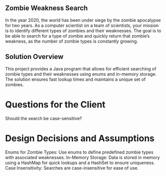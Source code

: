 ## Zombie Weakness Search
In the year 2020, the world has been under siege by the zombie apocalypse for two years. As a computer scientist on a team of scientists, your mission is to identify different types of zombies and their weaknesses. The goal is to be able to search for a type of zombie and quickly return that zombie’s weakness, as the number of zombie types is constantly growing.

## Solution Overview
This project provides a Java program that allows for efficient searching of zombie types and their weaknesses using enums and in-memory storage. The solution ensures fast lookup times and maintains a unique set of zombies.

# Questions for the Client
Should the search be case-sensitive?

# Design Decisions and Assumptions
Enums for Zombie Types: Use enums to define predefined zombie types with associated weaknesses.
In-Memory Storage: Data is stored in memory using a HashMap for quick lookups and a HashSet to ensure uniqueness.
Case Insensitivity: Searches are case-insensitive for ease of use.